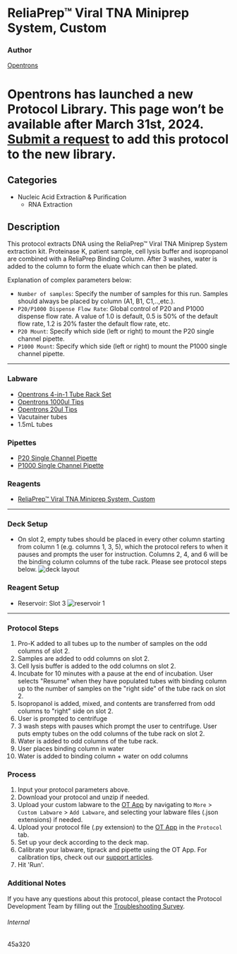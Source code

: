 # ReliaPrep™ Viral TNA Miniprep System, Custom

### Author
[Opentrons](https://opentrons.com/)



# Opentrons has launched a new Protocol Library. This page won’t be available after March 31st, 2024. [Submit a request](https://docs.google.com/forms/d/e/1FAIpQLSdYYp9QCKow4nn0KlCVsMS3HX0eJ0N9O7-erajKvcpT0lWbSg/viewform) to add this protocol to the new library.

## Categories
* Nucleic Acid Extraction & Purification
	* RNA Extraction

## Description
This protocol extracts DNA using the ReliaPrep™ Viral TNA Miniprep System extraction kit. Proteinase K, patient sample, cell lysis buffer and isopropanol are combined with a ReliaPrep Binding Column. After 3 washes, water is added to the column to form the eluate which can then be plated.  


Explanation of complex parameters below:
* `Number of samples`: Specify the number of samples for this run. Samples should always be placed by column (A1, B1, C1,..,etc.).
* `P20/P1000 Dispense Flow Rate`: Global control of P20 and P1000 dispense flow rate. A value of 1.0 is default, 0.5 is 50% of the default flow rate, 1.2 is 20% faster the default flow rate, etc.
* `P20 Mount`: Specify which side (left or right) to mount the P20 single channel pipette.
* `P1000 Mount`: Specify which side (left or right) to mount the P1000 single channel pipette.


---

### Labware
* [Opentrons 4-in-1 Tube Rack Set](https://shop.opentrons.com/collections/racks-and-adapters/products/tube-rack-set-1)
* [Opentrons 1000ul Tips](https://shop.opentrons.com/collections/opentrons-tips/products/opentrons-1000ul-tips)
* [Opentrons 20ul Tips](https://shop.opentrons.com/collections/opentrons-tips/products/opentrons-20ul-filter-tips)
* Vacutainer tubes
* 1.5mL tubes


### Pipettes
* [P20 Single Channel Pipette](https://shop.opentrons.com/collections/ot-2-robot/products/single-channel-electronic-pipette)
* [P1000 Single Channel Pipette](https://shop.opentrons.com/collections/ot-2-robot/products/single-channel-electronic-pipette)

### Reagents
* [ReliaPrep™ Viral TNA Miniprep System, Custom](https://www.promega.com/products/nucleic-acid-extraction/viral-rna-extraction-viral-dna-extraction/reliaprep-viral-tna-miniprep-system-custom/?catNum=AX4820)


---

### Deck Setup

* On slot 2, empty tubes should be placed in every other column starting from column 1 (e.g. columns 1, 3, 5), which the protocol refers to when it pauses and prompts the user for instruction. Columns 2, 4, and 6 will be the binding column columns of the tube rack. Please see protocol steps below.
![deck layout](https://opentrons-protocol-library-website.s3.amazonaws.com/custom-README-images/45a320/Screen+Shot+2021-07-29+at+6.37.40+PM.png)

### Reagent Setup

* Reservoir: Slot 3
![reservoir 1](https://opentrons-protocol-library-website.s3.amazonaws.com/custom-README-images/45a320/Screen+Shot+2021-07-26+at+4.16.01+PM.png)


---

### Protocol Steps
1. Pro-K added to all tubes up to the number of samples on the odd columns of slot 2.
2. Samples are added to odd columns on slot 2.
3. Cell lysis buffer is added to the odd columns on slot 2.
4. Incubate for 10 minutes with a pause at the end of incubation. User selects "Resume" when they have populated tubes with binding column up to the number of samples on the "right side" of the tube rack on slot 2.
5. Isopropanol is added, mixed, and contents are transferred from odd columns to "right" side on slot 2.
6. User is prompted to centrifuge
7. 3 wash steps with pauses which prompt the user to centrifuge. User puts empty tubes on the odd columns of the tube rack on slot 2.
8. Water is added to odd columns of the tube rack.
9. User places binding column in water
10. Water is added to binding column + water on odd columns

### Process
1. Input your protocol parameters above.
2. Download your protocol and unzip if needed.
3. Upload your custom labware to the [OT App](https://opentrons.com/ot-app) by navigating to `More` > `Custom Labware` > `Add Labware`, and selecting your labware files (.json extensions) if needed.
4. Upload your protocol file (.py extension) to the [OT App](https://opentrons.com/ot-app) in the `Protocol` tab.
5. Set up your deck according to the deck map.
6. Calibrate your labware, tiprack and pipette using the OT App. For calibration tips, check out our [support articles](https://support.opentrons.com/en/collections/1559720-guide-for-getting-started-with-the-ot-2).
7. Hit 'Run'.

### Additional Notes
If you have any questions about this protocol, please contact the Protocol Development Team by filling out the [Troubleshooting Survey](https://protocol-troubleshooting.paperform.co/).

###### Internal
45a320
